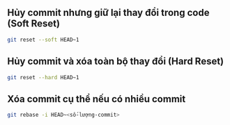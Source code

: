 ## Hủy commit nhưng giữ lại thay đổi trong code (Soft Reset)
```bash
git reset --soft HEAD~1
```
## Hủy commit và xóa toàn bộ thay đổi (Hard Reset)
```bash
git reset --hard HEAD~1
```

## Xóa commit cụ thể nếu có nhiều commit
```bash
git rebase -i HEAD~<số-lượng-commit>

```
